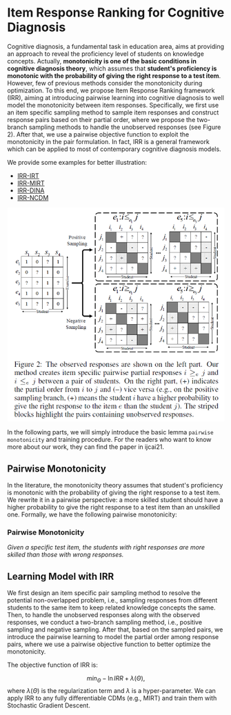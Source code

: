# Item Response Ranking for Cognitive Diagnosis

Cognitive diagnosis, a fundamental task in education area, aims at providing an approach to reveal the proficiency level of students on knowledge concepts. 
Actually, **monotonicity is one of the basic conditions in cognitive diagnosis theory**, which assumes that **student's proficiency is monotonic with the probability of giving the right response to a test item**. 
However, few of previous methods consider the monotonicity during optimization. 
To this end, we propose Item Response Ranking framework (IRR), aiming at introducing pairwise learning into cognitive diagnosis to well model the monotonicity between item responses. 
Specifically, we first use an item specific sampling method to sample item responses and construct response pairs based on their partial order, where we propose the two-branch sampling methods to handle the unobserved responses (see Figure 2). 
After that, we use a pairwise objective function to exploit the monotonicity in the pair formulation. 
In fact, IRR is a general framework which can be applied to most of contemporary cognitive diagnosis models.

We provide some examples for better illustration:

* [IRR-IRT](../examples/IRR/IRT.ipynb)
* [IRR-MIRT](../examples/IRR/MIRT.ipynb)
* [IRR-DINA](../examples/IRR/DINA.ipynb)
* [IRR-NCDM](../examples/IRR/NCDM.ipynb)

![Sampling](_static/IRR.png)

In the following parts, we will simply introduce the basic lemma `pairwise monotonicity` and training procedure. 
For the readers who want to know more about our work, they can find the paper in ijcai21.

## Pairwise Monotonicity

In the literature, the monotonicity theory assumes that student's proficiency is monotonic with the probability of giving  the  right  response to a test item.
We rewrite it in a pairwise perspective: a more skilled student should have a higher probability to give the right response to a test item than an unskilled one. Formally, we have the following pairwise monotonicity:

### Pairwise Monotonicity

_Given a specific test item, the students with right responses are more skilled than those with wrong responses._

## Learning Model with IRR

We first design an item specific pair sampling method to resolve the potential non-overlapped problem, i.e., sampling responses from different students to the same item to keep related knowledge concepts the same. 
Then, to handle the unobserved responses along with the observed responses, we conduct a two-branch sampling method, i.e., positive sampling and negative sampling.
After that, based on the sampled pairs, we introduce the pairwise learning to model the partial order among response pairs, where we use a pairwise objective function to better optimize the monotonicity.

The objective function of IRR is:

$$
min_{\Theta} - \mathop{ln} IRR + \lambda(\Theta),
$$
where $\lambda(\Theta)$ is the regularization term and $\lambda$ is a hyper-parameter. We can apply IRR to any fully differentiable CDMs (e.g., MIRT) and train them with Stochastic Gradient Descent.
